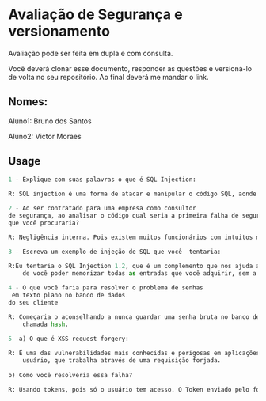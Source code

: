# Avaliação de Segurança e versionamento

Avaliação pode ser feita em dupla e com consulta.

Você deverá clonar esse documento, responder as questões e versioná-lo de volta no seu repositório. Ao final deverá me mandar o link.


## Nomes:

Aluno1: Bruno dos Santos 

Aluno2: Victor Moraes

## Usage

```python
1 - Explique com suas palavras o que é SQL Injection:
    
R: SQL injection é uma forma de atacar e manipular o código SQL, aonde o hacker insere e manipula consultas produzidas pela aplicação.

```

```python
2 - Ao ser contratado para uma empresa como consultor
de segurança, ao analisar o código qual seria a primeira falha de segurança
que você procuraria?

R: Negligência interna. Pois existem muitos funcionários com intuitos maliciosos.

```

```python
3 - Escreva um exemplo de injeção de SQL que você  tentaria:
    
R:Eu tentaria o SQL Injection 1.2, que é um complemento que nos ajuda a inserir códigos tanto em Post quanto em Get. Além 
    de você poder memorizar todas as entradas que você adquirir, sem a necessidade de utilizar o Ctrl + c e Ctrl v.

```
```python
4 - O que você faria para resolver o problema de senhas
 em texto plano no banco de dados
do seu cliente

R: Começaria o aconselhando a nunca guardar uma senha bruta no banco de dados, e sim guardar um texto bagunçado dificil de reconhecer, usando uma função
    chamada hash.

```

```python
5  a) O que é XSS request forgery:
    
R: É uma das vulnerabilidades mais conhecidas e perigosas em aplicações web. Trata-se de uma exploração da confiança do servidor no navegador do 
    usuário, que trabalha através de uma requisição forjada.
    
b) Como você resolveria essa falha?

R: Usando tokens, pois só o usuário tem acesso. O Token enviado pelo formulário é comparado com o que se tem na sessão, lá no servidor, sendo iguais a requisição é aceita.

```







